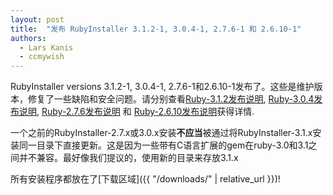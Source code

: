 ```yaml
---
layout: post
title:  "发布 RubyInstaller 3.1.2-1, 3.0.4-1, 2.7.6-1 和 2.6.10-1"
authors:
  - Lars Kanis
  - ccmywish
---
```

RubyInstaller versions 3.1.2-1, 3.0.4-1, 2.7.6-1和2.6.10-1发布了。这些是维护版本，修复了一些缺陷和安全问题。请分别查看[Ruby-3.1.2发布说明](https://www.ruby-lang.org/en/news/2022/04/12/ruby-3-1-2-released/), [Ruby-3.0.4发布说明](https://www.ruby-lang.org/en/news/2022/04/12/ruby-3-0-4-released/), [Ruby-2.7.6发布说明](https://www.ruby-lang.org/en/news/2022/04/12/ruby-2-7-6-released/) 和 [Ruby-2.6.10发布说明](www.ruby-lang.org/en/news/2022/04/12/ruby-2-6-10-released/)获得详情.

一个之前的RubyInstaller-2.7.x或3.0.x安装<b>不应当</b>被通过将RubyInstaller-3.1.x安装同一目录下直接更新。这是因为一些带有C语言扩展的gem在ruby-3.0和3.1之间并不兼容。最好像我们提议的，使用新的目录来存放3.1.x

所有安装程序都放在了[下载区域]({{ "/downloads/" | relative_url }})!
